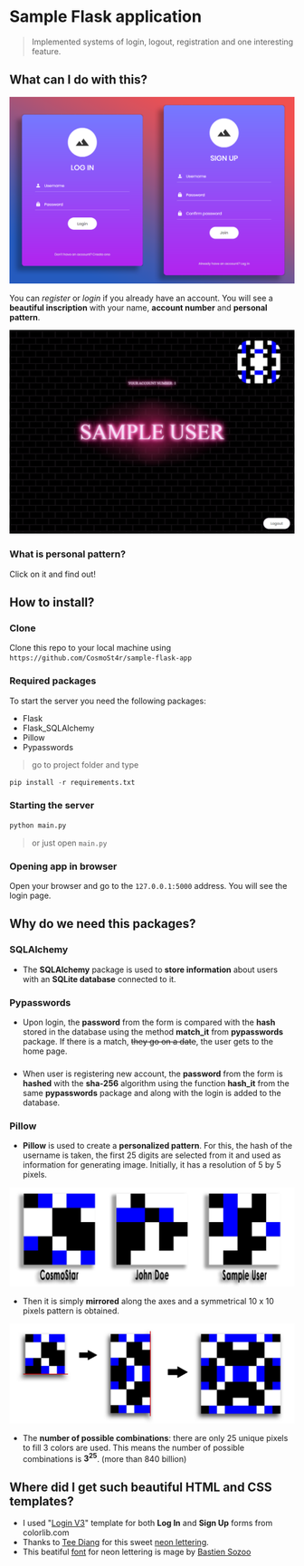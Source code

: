 ﻿# Sample Flask application

> Implemented systems of login, logout, registration and one interesting feature.


## What can I do with this?

![Login and Signup forms](https://github.com/CosmoSt4r/sample-flask-app/blob/master/readme/Login_Signup.png?raw=true)

You can *register* or *login* if you already have an account.
You will see a **beautiful inscription** with your name, **account number** and **personal pattern**.

![Homepage](https://github.com/CosmoSt4r/sample-flask-app/blob/master/readme/Homepage.png?raw=true)

### What is personal pattern?

Click on it and find out!

## How to install?

### Clone

Clone this repo to your local machine using `https://github.com/CosmoSt4r/sample-flask-app`

### Required packages

To start the server you need the following packages: 

 - Flask
 - Flask_SQLAlchemy
 - Pillow
 - Pypasswords

> go to project folder and type

```py
pip install -r requirements.txt
```

### Starting the server

```py
python main.py
```
> or just open `main.py`

### Opening app in browser

Open your browser and go to the `127.0.0.1:5000` address. You will see the login page.


## Why do we need this packages?

### SQLAlchemy
- The **SQLAlchemy** package is used to **store information** about users with an **SQLite database** connected to it.

###

### Pypasswords
- Upon login, the **password** from the form is compared with the **hash** stored in the database using the method
**match_it** from **pypasswords** package. If there is a match, ~~they go on a date~~, the user gets to the home page.

###

- When user is registering new account, the **password** from the form is **hashed** with the **sha-256** algorithm using the function
**hash_it** from the same **pypasswords** package and along with the login is added to the database.

###

### Pillow

- **Pillow** is used to create a **personalized pattern**. For this, the hash of the username is taken, the first 25 digits are selected from it and used as information for generating image. Initially, it has a resolution of 5 by 5 pixels.

![Sample patterns](https://github.com/CosmoSt4r/sample-flask-app/blob/master/readme/Sample_patterns.png?raw=true)

- Then it is simply **mirrored** along the axes and a symmetrical 10 x 10 pixels pattern is obtained.

![Pattern mirroring](https://github.com/CosmoSt4r/sample-flask-app/blob/master/readme/Pattern_mirroring.png?raw=true)

- The **number of possible combinations**: there are only 25 unique pixels to fill 3 colors are used. This means the number of possible combinations is **3<sup>25</sup>**. (more than 840 billion)

## Where did I get such beautiful HTML and CSS templates?

- I used "[Login V3](https://colorlib.com/wp/template/login-form-v3/)" template for both **Log In** and **Sign Up** forms from colorlib.com
- Thanks to [Tee Diang](https://codepen.io/cybercountess) for this sweet [neon lettering](https://codepen.io/cybercountess/pen/RwNXxyq).
- This beatiful [font](https://www.fontsc.com/font/beon) for neon lettering is mage by [Bastien Sozoo](https://www.fontsc.com/font/designer/bastien-sozoo)
